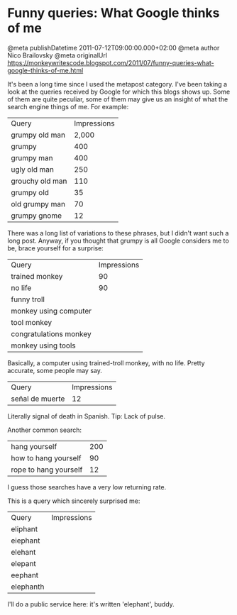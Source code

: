 # Funny queries: What Google thinks of me

@meta publishDatetime 2011-07-12T09:00:00.000+02:00
@meta author Nico Brailovsky
@meta originalUrl https://monkeywritescode.blogspot.com/2011/07/funny-queries-what-google-thinks-of-me.html

It's been a long time since I used the metapost category. I've been taking a look at the queries received by Google for which this blogs shows up. Some of them are quite peculiar, some of them may give us an insight of what the search engine things of me. For example:

|  |  |
| --- | --- |
| Query | Impressions |
| grumpy old man | 2,000 |
| grumpy | 400 |
| grumpy man | 400 |
| ugly old man | 250 |
| grouchy old man | 110 |
| grumpy old | 35 |
| old grumpy man | 70 |
| grumpy gnome | 12 |

There was a long list of variations to these phrases, but I didn't want such a long post. Anyway, if you thought that grumpy is all Google considers me to be, brace yourself for a surprise:

|  |  |
| --- | --- |
| Query | Impressions |
| trained monkey | 90 |
| no life | 90 |
| funny troll |  |
| monkey using computer |  |
| tool monkey |  |
| congratulations monkey |  |
| monkey using tools |  |

Basically, a computer using trained-troll monkey, with no life. Pretty accurate, some people may say.

|  |  |
| --- | --- |
| Query | Impressions |
| señal de muerte | 12 |

Literally signal of death in Spanish. Tip: Lack of pulse.

Another common search:

|  |  |
| --- | --- |
| hang yourself | 200 |
| how to hang yourself | 90 |
| rope to hang yourself | 12 |

I guess those searches have a very low returning rate.

This is a query which sincerely surprised me:

|  |  |
| --- | --- |
| Query | Impressions |
| eliphant |  |
| eiephant |  |
| elehant |  |
| elepant |  |
| eephant |  |
| elephanth |  |

I'll do a public service here: it's written 'elephant', buddy.

